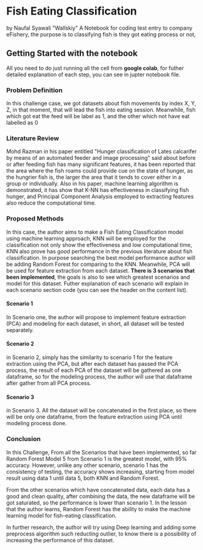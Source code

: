 # **Fish Eating Classification**

by Naufal Syawali "Wallskiy"
A Notebook for coding test entry to company eFishery, the purpose is to classifying fish is they got eating process or not, 

## Getting Started with the notebook
All you need to do just running all the cell from **google colab**, for futher detailed explanation of each step, you can see in jupter notebook file.

### Problem Definition 

In this challenge case, we got datasets about fish movements by index X, Y, Z, in that moment, that will lead the fish into eating session. Meanwhile, fish which got eat the feed will be label as 1, and the other which not have eat labelled as 0

### Literature Review

Mohd Razman in his paper entitled "Hunger classification of Lates calcarifer by means of an automated feeder and image processing" said about before or after feeding fish has many significant features, it has been reported that the area where the fish roams could provide cue on the state of hunger, as the hungrier fish is, the larger the area that it tends to cover either in a group or individually. Also in his paper, machine learning algorithm is demonstrated, it has show that K-NN has effectiveness in classifying fish hunger, and Principal Component Analysis employed to extracting features also reduce the computational time.

### Proposed Methods

In this case, the author aims to make a Fish Eating Classification model using machine learning approach, KNN will be employed for the classification not only show the effectiveness and low computational time, KNN also prove has good performance in the previous literature about fish classification. In purpose searching the best model performance author will be adding Random Forest for comparing to the KNN. Meanwhile, PCA will be used for feature extraction from each dataset. **There is 3 scenarios that been implemented**, the goals is also to see which greatest scenarios and model for this dataset. Futher explanation of each scenario will explain in each scenario section code (you can see the header on the content list).

#### Scenario 1
In Scenario one, the author will propose to implement feature extraction (PCA) and modeling for each dataset, in short, all dataset will be tested separately.

#### Scenario 2
in Scenario 2, simply has the similarity to scenario 1 for the feature extraction using the PCA, but after each dataset has passed the PCA process, the result of each PCA of the dataset will be gathered as one dataframe, so for the modeling process, the author will use that dataframe after gather from all PCA process.

#### Scenario 3
in Scenario 3. All the dataset will be concatenated in the first place, so there will be only one dataframe, from the feature extraction using PCA until modeling process done.

### Conclusion

In this Challenge, From all the Scenarios that have been implemented, so far Random Forest Model 5 from Scenario 1 is the greatest model, with 95% accuracy. However, unlike any other scenario, scenario 1 has the consistency of testing, the accuracy shows increasing, starting from model result using data 1 until data 5, both KNN and Random Forest.

From the other scenarios which have concatenated data, each data has a good and clean quality, after combining the data, the new dataframe will be got saturated, so the performance is lower than scenario 1. In the lesson that the author learns, Random Forest has the ability to make the machine learning model for fish-eating classification. 

In further research, the author will try using Deep learning and adding some preprocess algorithm such reducting outlier, to know there is a possibility of increasing the performance of this dataset.

